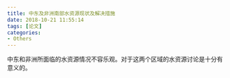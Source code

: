 ```yaml
---
title: 中东及非洲南部水资源现状及解决措施
date: 2018-10-21 11:55:14
tags: [论文]
categories:
- Others   
---
```

中东和非洲所面临的水资源情况不容乐观。对于这两个区域的水资源讨论是十分有意义的。
<!--more-->
<object type="application/pdf" data="https://www.micdz.cn/中东及非洲南部水资源现状及解决措施.pdf"
           id="review" style="width:650px;  height:750px; margin-top:10px;  margin-left:45px" >
 </object>

